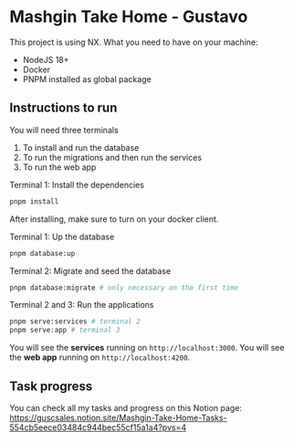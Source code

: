 # Mashgin Take Home - Gustavo

This project is using NX. What you need to have on your machine:

- NodeJS 18+
- Docker
- PNPM installed as global package

## Instructions to run

You will need three terminals

1. To install and run the database
2. To run the migrations and then run the services
3. To run the web app

Terminal 1: Install the dependencies

```bash
pnpm install
```

After installing, make sure to turn on your docker client.

Terminal 1: Up the database

```bash
pnpm database:up
```

Terminal 2: Migrate and seed the database

```bash
pnpm database:migrate # only necessary on the first time
```

Terminal 2 and 3: Run the applications

```bash
pnpm serve:services # terminal 2
pnpm serve:app # terminal 3
```

You will see the **services** running on `http://localhost:3000`.
You will see the **web app** running on `http://localhost:4200`.

## Task progress

You can check all my tasks and progress on this Notion page: https://guscsales.notion.site/Mashgin-Take-Home-Tasks-554cb5eece03484c944bec55cf15a1a4?pvs=4
